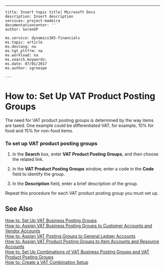 ---
    title: Insert topic title| Microsoft Docs
    description: Insert description
    services: project-madeira
    documentationcenter: ''
    author: SorenGP

    ms.service: dynamics365-financials
    ms.topic: article
    ms.devlang: na
    ms.tgt_pltfrm: na
    ms.workload: na
    ms.search.keywords:
    ms.date: 07/01/2017
    ms.author: sgroespe

    ---
# How to: Set Up VAT Product Posting Groups
The need for VAT product posting groups is determined by the way items are taxed. One example could be differentiated VAT, for example, 10% for food and 15% for non\-food items.  
  
### To set up VAT product posting groups  
  
1.  In the **Search** box, enter **VAT Product Posting Groups**, and then choose the related link.  
  
2.  In the **VAT Product Posting Groups** window, enter a code in the **Code** field to identify the group.  
  
3.  In the **Description** field, enter a brief description of the group.  
  
 Repeat this procedure for each VAT product posting group you must set up.  
  
## See Also  
 [How to: Set Up VAT Business Posting Groups](../Finance/how-to-set-up-vat-business-posting-groups.md)   
 [How to: Assign VAT Business Posting Groups to Customer Accounts and Vendor Accounts](../Finance/how-to-assign-vat-business-posting-groups-to-customer-accounts-and-vendor-accounts.md)   
 [How to: Assign VAT Posting Groups to General Ledger Accounts](../Finance/how-to-assign-vat-posting-groups-to-general-ledger-accounts.md)   
 [How to: Assign VAT Product Posting Groups to Item Accounts and Resource Accounts](../Finance/how-to-assign-vat-product-posting-groups-to-item-accounts-and-resource-accounts.md)   
 [How to: Set Up Combinations of VAT Business Posting Groups and VAT Product Posting Groups](../Finance/how-to-set-up-combinations-of-vat-business-posting-groups-and-vat-product-posting-groups.md)   
 [How to: Create a VAT Combination Setup](../Finance/how-to-create-a-vat-combination-setup.md)